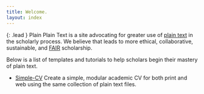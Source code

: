 ```yaml
---
title: Welcome.
layout: index
---
```


{: .lead }
Plain Plain Text is a site advocating for greater use of [plain
text](https://en.wikipedia.org/wiki/Plain_text) in the scholarly process.
We believe that leads to more ethical, collaborative, sustainable, and
[FAIR](https://www.force11.org/group/fairgroup/fairprinciples) scholarship.

Below is a list of templates and tutorials to help scholars begin their
mastery of plain text.

* [Simple-CV](/projects/simple-cv/) Create a simple, modular academic CV for
  both print and web using the same collection of plain text files.
